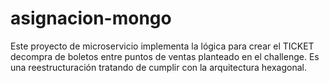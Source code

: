 # asignacion-mongo

Este proyecto de microservicio implementa la lógica para crear el TICKET decompra de boletos entre puntos de ventas planteado en el challenge. 
Es una reestructuración tratando de cumplir con la arquitectura hexagonal.